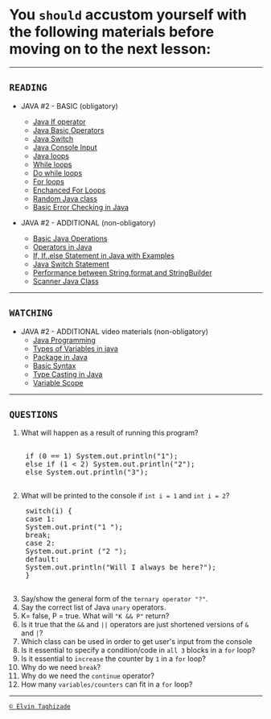 # You `should` accustom yourself with the following materials before moving on to the next lesson:
---
## `READING`
- JAVA #2 - BASIC (obligatory)
    - [Java If operator](https://www.w3schools.com/java/java_conditions.asp)
    - [Java Basic Operators](https://www.tutorialspoint.com/java/java_basic_operators.htm)
    - [Java Switch](https://www.w3schools.com/java/java_switch.asp)
    - [Java Console Input](https://data-flair.training/blogs/read-java-console-input/)
    - [Java loops](https://www.javatpoint.com/java-for-loop)
    - [While loops](https://www.w3schools.com/java/java_while_loop.asp)
    - [Do while loops](https://www.journaldev.com/16536/java-do-while-loop)
    - [For loops](https://www.w3schools.com/java/java_for_loop.asp)
    - [Enchanced For Loops](https://www.programiz.com/java-programming/enhanced-forloop)
    - [Random Java class](https://www.journaldev.com/17111/java-random)
    - [Basic Error Checking in Java](https://web.iit.edu/sites/web/􀃑les/departments/academic-affairs/academic-resourcecenter/pdfs/ErrorCheckingWorkshop.pdf)

- JAVA #2 - ADDITIONAL (non-obligatory)
    - [Basic Java Operations](http://tutorials.jenkov.com/java/operations.html)
    - [Operators in Java](https://beginnersbook.com/2017/08/operators-in-java/)
    - [If, If..else Statement in Java with Examples](https://beginnersbook.com/2017/08/if-else-statement-injava/)
    - [Java Switch Statement](https://www.javatpoint.com/java-switch)
    - [Performance between String.format and StringBuilder](https://stackoverflow.com/questions/44117788/performancebetween-string-format-and-stringbuilder)
    - [Scanner Java Class](https://www.w3schools.com/java/java_user_input.asp)
---

## `WATCHING`
- JAVA #2 - ADDITIONAL video materials (non-obligatory)
    - [Java Programming](https://www.youtube.com/watch?v=WPvGqX-TXP0)
    - [Types of Variables in java](https://www.youtube.com/watch?v=si9qdX76iMw)
    - [Package in Java](https://www.youtube.com/watch?v=xd_pRY_SYKg)
    - [Basic Syntax](https://www.youtube.com/watch?v=81piDKqPxjQ)
    - [Type Casting in Java](https://www.youtube.com/watch?v=oY4SkTjkXyg)
    - [Variable Scope](https://www.youtube.com/watch?v=Y2iN3TO5qOQ)
---

## `QUESTIONS`
1. What will happen as a result of running this program?
    <pre> 
    if (0 == 1) System.out.println("1");
    else if (1 < 2) System.out.println("2");
    else System.out.println("3");
    </pre>
2. What will be printed to the console if `int i = 1` and `int i = 2`?
    <pre>
    switch(i) {
    case 1:
    System.out.print("1 ");
    break;
    case 2:
    System.out.print ("2 ");
    default:
    System.out.println("Will I always be here?");
    } 
    </pre>
3. Say/show the general form of the `ternary operator "?"`. 
4. Say the correct list of Java `unary` operators.
5. K= false, P = true. What will `"K && P"` return?
6. Is it true that the `&&` and `||` operators are just shortened versions of `&` and `|`?
7. Which class can be used in order to get user's input from
the console
8. Is it essential to specify a condition/code in `all 3` blocks in a `for` loop?
9. Is it essential to `increase` the counter by `1` in a `for` loop?
10. Why do we need `break`?
11. Why do we need the `continue` operator?
12. How many `variables/counters` can fit in a `for` loop?
---

[`© Elvin Taghizade`](elvintaghiyev184@gmai.com)
